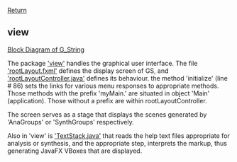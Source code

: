 [Return](Structure.md)
## view ##
[Block Diagram of G_String](img/block.png)

The package ['view'](../../../tree/main/workbench/GS_L/src/view) handles the graphical user interface. The file ['rootLayout.fxml'](../../../blob/main/workbench/GS_L/src/view/rootLayout.fxml) defines the display screen of GS, and ['rootLayoutController.java'](../../../blob/main/workbench/GS_L/src/view/rootLayoutController.java) defines its behaviour. the method 'initialize' (line # 86) sets the links for various menu responses to appropriate methods. Those methods with the prefix 'myMain.' are situated in object 'Main' (application). Those without a prefix are within rootLayoutController.

The screen serves as a stage that displays the scenes generated by 'AnaGroups' or 'SynthGroups' respectively.

Also in 'view' is ['TextStack.java'](../../../blob/main/workbench/GS_L/src/view/TextStack.java) that reads the help text files appropriate for analysis or synthesis, and the appropriate step, interprets the markup, thus generating JavaFX VBoxes that are displayed.
